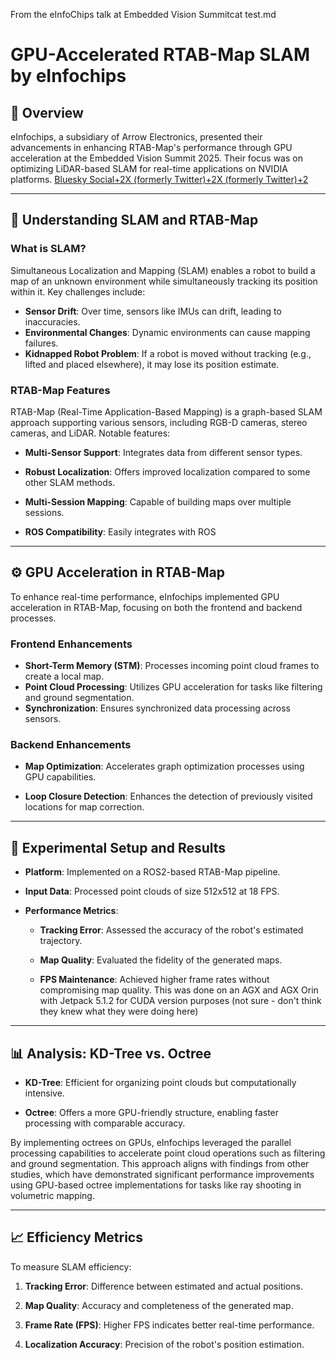 From the eInfoChips talk at Embedded Vision Summitcat test.md 
# GPU-Accelerated RTAB-Map SLAM by eInfochips

## 📌 Overview

eInfochips, a subsidiary of Arrow Electronics, presented their advancements in enhancing RTAB-Map's performance through GPU acceleration at the Embedded Vision Summit 2025. Their focus was on optimizing LiDAR-based SLAM for real-time applications on NVIDIA platforms. [Bluesky Social+2X (formerly Twitter)+2X (formerly Twitter)+2](https://twitter.com/EmbVisionSummit?utm_source=chatgpt.com)

---

## 🧭 Understanding SLAM and RTAB-Map

### What is SLAM?

Simultaneous Localization and Mapping (SLAM) enables a robot to build a map of an unknown environment while simultaneously tracking its position within it. Key challenges include:

- **Sensor Drift**: Over time, sensors like IMUs can drift, leading to inaccuracies.
- **Environmental Changes**: Dynamic environments can cause mapping failures.
- **Kidnapped Robot Problem**: If a robot is moved without tracking (e.g., lifted and placed elsewhere), it may lose its position estimate.
    

### RTAB-Map Features

RTAB-Map (Real-Time Application-Based Mapping) is a graph-based SLAM approach supporting various sensors, including RGB-D cameras, stereo cameras, and LiDAR. Notable features:

- **Multi-Sensor Support**: Integrates data from different sensor types.
    
- **Robust Localization**: Offers improved localization compared to some other SLAM methods.
    
- **Multi-Session Mapping**: Capable of building maps over multiple sessions.
    
- **ROS Compatibility**: Easily integrates with ROS
    

---

## ⚙️ GPU Acceleration in RTAB-Map

To enhance real-time performance, eInfochips implemented GPU acceleration in RTAB-Map, focusing on both the frontend and backend processes.

### Frontend Enhancements

- **Short-Term Memory (STM)**: Processes incoming point cloud frames to create a local map.
- **Point Cloud Processing**: Utilizes GPU acceleration for tasks like filtering and ground segmentation.
- **Synchronization**: Ensures synchronized data processing across sensors.
    

### Backend Enhancements

- **Map Optimization**: Accelerates graph optimization processes using GPU capabilities.
    
- **Loop Closure Detection**: Enhances the detection of previously visited locations for map correction.
    

---

## 🧪 Experimental Setup and Results

- **Platform**: Implemented on a ROS2-based RTAB-Map pipeline.
    
- **Input Data**: Processed point clouds of size 512x512 at 18 FPS.
    
- **Performance Metrics**:
    
    - **Tracking Error**: Assessed the accuracy of the robot's estimated trajectory.
        
    - **Map Quality**: Evaluated the fidelity of the generated maps.
        
    - **FPS Maintenance**: Achieved higher frame rates without compromising map quality.
This was done on an AGX and AGX Orin with Jetpack 5.1.2 for CUDA version purposes (not sure - don't think they knew what they were doing here)
        

---

## 📊 Analysis: KD-Tree vs. Octree

- **KD-Tree**: Efficient for organizing point clouds but computationally intensive.
    
- **Octree**: Offers a more GPU-friendly structure, enabling faster processing with comparable accuracy.
    

By implementing octrees on GPUs, eInfochips leveraged the parallel processing capabilities to accelerate point cloud operations such as filtering and ground segmentation. This approach aligns with findings from other studies, which have demonstrated significant performance improvements using GPU-based octree implementations for tasks like ray shooting in volumetric mapping.

---

## 📈 Efficiency Metrics

To measure SLAM efficiency:

1. **Tracking Error**: Difference between estimated and actual positions.
    
2. **Map Quality**: Accuracy and completeness of the generated map.
    
3. **Frame Rate (FPS)**: Higher FPS indicates better real-time performance.
    
4. **Localization Accuracy**: Precision of the robot's position estimation.